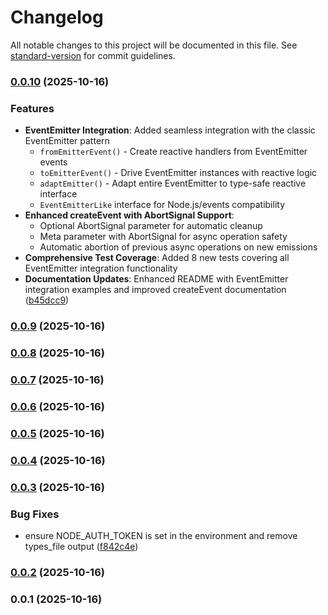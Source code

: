 # Changelog

All notable changes to this project will be documented in this file. See [standard-version](https://github.com/conventional-changelog/standard-version) for commit guidelines.

### [0.0.10](https://github.com/doeixd/events/compare/v0.0.9...v0.0.10) (2025-10-16)


### Features

* **EventEmitter Integration**: Added seamless integration with the classic EventEmitter pattern
  * `fromEmitterEvent()` - Create reactive handlers from EventEmitter events
  * `toEmitterEvent()` - Drive EventEmitter instances with reactive logic
  * `adaptEmitter()` - Adapt entire EventEmitter to type-safe reactive interface
  * `EventEmitterLike` interface for Node.js/events compatibility
* **Enhanced createEvent with AbortSignal Support**:
  * Optional AbortSignal parameter for automatic cleanup
  * Meta parameter with AbortSignal for async operation safety
  * Automatic abortion of previous async operations on new emissions
* **Comprehensive Test Coverage**: Added 8 new tests covering all EventEmitter integration functionality
* **Documentation Updates**: Enhanced README with EventEmitter integration examples and improved createEvent documentation ([b45dcc9](https://github.com/doeixd/events/commit/b45dcc9411e4e81005b58f5015ab323b045da6ea))

### [0.0.9](https://github.com/doeixd/events/compare/v0.0.8...v0.0.9) (2025-10-16)

### [0.0.8](https://github.com/doeixd/events/compare/v0.0.7...v0.0.8) (2025-10-16)

### [0.0.7](https://github.com/doeixd/events/compare/v0.0.6...v0.0.7) (2025-10-16)

### [0.0.6](https://github.com/doeixd/events/compare/v0.0.5...v0.0.6) (2025-10-16)

### [0.0.5](https://github.com/doeixd/events/compare/v0.0.4...v0.0.5) (2025-10-16)

### [0.0.4](https://github.com/doeixd/events/compare/v0.0.3...v0.0.4) (2025-10-16)

### [0.0.3](https://github.com/doeixd/events/compare/v0.0.2...v0.0.3) (2025-10-16)


### Bug Fixes

* ensure NODE_AUTH_TOKEN is set in the environment and remove types_file output ([f842c4e](https://github.com/doeixd/events/commit/f842c4e84be749de111158d0c449ccf9060a41dc))

### [0.0.2](https://github.com/doeixd/events/compare/v0.0.1...v0.0.2) (2025-10-16)

### 0.0.1 (2025-10-16)
